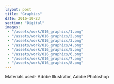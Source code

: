 ```yaml
---
layout: post
title: "Graphics"
date: 2016-10-23
section: "Digital"
images:
 - "/assets/work/016_graphics/1.png"
 - "/assets/work/016_graphics/2.png"
 - "/assets/work/016_graphics/3.png"
 - "/assets/work/016_graphics/4.png"
 - "/assets/work/016_graphics/5.png"
 - "/assets/work/016_graphics/6.png"
 - "/assets/work/016_graphics/7.png"
 - "/assets/work/016_graphics/8.png"
---
```


Materials used- Adobe Illustrator, Adobe Photoshop
